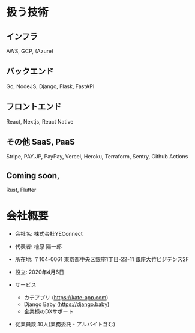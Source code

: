 # 扱う技術

## インフラ

AWS, GCP, (Azure)

## バックエンド

Go, NodeJS, Django, Flask, FastAPI

## フロントエンド

React, Nextjs, React Native

## その他 SaaS, PaaS

Stripe, PAY.JP, PayPay, Vercel, Heroku, Terraform, Sentry, Github Actions

## Coming soon,

Rust, Flutter

# 会社概要
- 会社名: 株式会社YEConnect

- 代表者: 檜原 陽一郎

- 所在地: 〒104-0061 東京都中央区銀座1丁目-22-11 銀座大竹ビジデンス2F

- 設立: 2020年4月6日

- サービス
  - カテアプリ (https://kate-app.com)
  - Django Baby (https://django.baby)
  - 企業様のDXサポート

- 従業員数:10人(業務委託・アルバイト含む)
